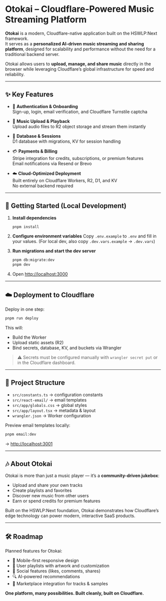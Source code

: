 # Otokai – Cloudflare-Powered Music Streaming Platform

**Otokai** is a modern, Cloudflare-native application built on the HSWLP:Next framework.  
It serves as a **personalized AI-driven music streaming and sharing platform**, designed for scalability and performance without the need for a traditional backend server.

Otokai allows users to **upload, manage, and share music** directly in the browser while leveraging Cloudflare’s global infrastructure for speed and reliability.

---

## ✨ Key Features

- 🔐 **Authentication & Onboarding**  
  Sign-up, login, email verification, and Cloudflare Turnstile captcha

- 🎵 **Music Upload & Playback**  
  Upload audio files to R2 object storage and stream them instantly

- 📂 **Database & Sessions**  
  D1 database with migrations, KV for session handling

- 💳 **Payments & Billing**  
  Stripe integration for credits, subscriptions, or premium features  
  Email notifications via Resend or Brevo

- ☁️ **Cloud-Optimized Deployment**  
  Built entirely on Cloudflare Workers, R2, D1, and KV  
  No external backend required

---

## 🚀 Getting Started (Local Development)

1. **Install dependencies**

   ```bash
   pnpm install

2. **Configure environment variables**
   Copy `.env.example` to `.env` and fill in your values.
   (For local dev, also copy `.dev.vars.example` → `.dev.vars`)

3. **Run migrations and start the dev server**

   ```bash
   pnpm db:migrate:dev
   pnpm dev
   ```

4. Open [http://localhost:3000](http://localhost:3000)

---

## ☁️ Deployment to Cloudflare

Deploy in one step:

```bash
pnpm run deploy
```

This will:

* Build the Worker
* Upload static assets (R2)
* Bind secrets, database, KV, and buckets via Wrangler

> ⚠️ Secrets must be configured manually with
> `wrangler secret put` or in the Cloudflare dashboard.

---

## 📂 Project Structure

* `src/constants.ts` → configuration constants
* `src/react-email/` → email templates
* `src/app/globals.css` → global styles
* `src/app/layout.tsx` → metadata & layout
* `wrangler.json` → Worker configuration

Preview email templates locally:

```bash
pnpm email:dev
```

→ [http://localhost:3001](http://localhost:3001)

---

## 🎶 About Otokai

Otokai is more than just a music player — it’s a **community-driven jukebox**:

* Upload and share your own tracks
* Create playlists and favorites
* Discover new music from other users
* Earn or spend credits for premium features

Built on the HSWLP\:Next foundation, Otokai demonstrates how Cloudflare’s edge technology can power modern, interactive SaaS products.

---

## 🛠️ Roadmap

Planned features for Otokai:

* 📱 Mobile-first responsive design
* 🎨 User playlists with artwork and customization
* 👥 Social features (likes, comments, shares)
* 🔍 AI-powered recommendations
* 🛒 Marketplace integration for tracks & samples

**One platform, many possibilities.
Built cleanly, built on Cloudflare.**
